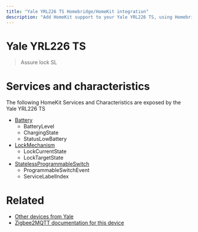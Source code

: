 ```yaml
---
title: "Yale YRL226 TS Homebridge/HomeKit integration"
description: "Add HomeKit support to your Yale YRL226 TS, using Homebridge, Zigbee2MQTT and homebridge-z2m."
---
```

<!---
This file has been GENERATED using src/docgen/docgen.ts
DO NOT EDIT THIS FILE MANUALLY!
-->
# Yale YRL226 TS
> Assure lock SL


# Services and characteristics
The following HomeKit Services and Characteristics are exposed by
the Yale YRL226 TS

* [Battery](../../battery.md)
  * BatteryLevel
  * ChargingState
  * StatusLowBattery
* [LockMechanism](../../lock.md)
  * LockCurrentState
  * LockTargetState
* [StatelessProgrammableSwitch](../../action.md)
  * ProgrammableSwitchEvent
  * ServiceLabelIndex


# Related
* [Other devices from Yale](../index.md#yale)
* [Zigbee2MQTT documentation for this device](https://www.zigbee2mqtt.io/devices/YRL226_TS.html)